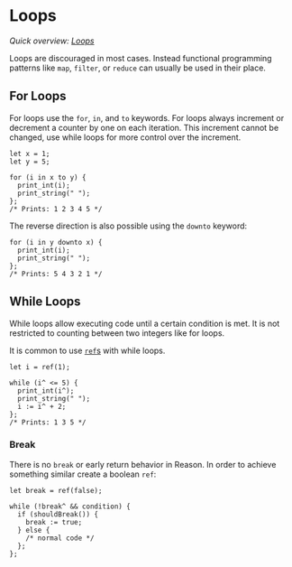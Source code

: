 # Loops

*Quick overview: [Loops](https://reasonml.github.io/docs/en/overview#loops)*

Loops are discouraged in most cases. Instead functional programming patterns like `map`, `filter`, or `reduce` can usually be used in their place.

## [](#for-loops)For Loops

For loops use the `for`, `in`, and `to` keywords. For loops always increment or decrement a counter by one on each iteration. This increment cannot be changed, use while loops for more control over the increment.

```reason
let x = 1;
let y = 5;

for (i in x to y) {
  print_int(i);
  print_string(" ");
};
/* Prints: 1 2 3 4 5 */

```

The reverse direction is also possible using the `downto` keyword:

```reason
for (i in y downto x) {
  print_int(i);
  print_string(" ");
};
/* Prints: 5 4 3 2 1 */

```

## [](#while-loops)While Loops

While loops allow executing code until a certain condition is met. It is not restricted to counting between two integers like for loops.

It is common to use [`ref`s](https://reasonml.github.io/docs/en/mutable-bindings) with while loops.

```reason
let i = ref(1);

while (i^ <= 5) {
  print_int(i^);
  print_string(" ");
  i := i^ + 2;
};
/* Prints: 1 3 5 */

```

### [](#break)Break

There is no `break` or early return behavior in Reason. In order to achieve something similar create a boolean `ref`:

```reason
let break = ref(false);

while (!break^ && condition) {
  if (shouldBreak()) {
    break := true;
  } else {
    /* normal code */
  };
};
```